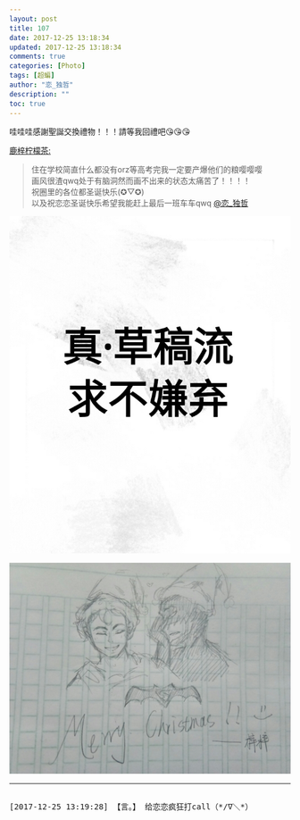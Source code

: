 ```yaml
---
layout: post
title: 107
date: 2017-12-25 13:18:34
updated: 2017-12-25 13:18:34
comments: true
categories: [Photo]
tags: [超蝙]
author: "恋_独哲"
description: ""
toc: true
---
```


<p dir="ltr"  >哇哇哇感謝聖誕交換禮物！！！請等我回禮吧😘😘😘</p> 
<p reblogfrom="reblogfrom"  ><a target="_blank" href="http://luzisirou.lofter.com/post/1cd7ab89_11e8e6d5"  >鹿梓柠檬茶:</a></p> 
<blockquote> 
 <p dir="ltr"  >住在学校简直什么都没有orz等高考完我一定要产爆他们的粮嘤嘤嘤<br />画风很渣qwq处于有脑洞然而画不出来的状态太痛苦了！！！！<br />祝圈里的各位都圣诞快乐(✪▽✪)<br />以及祝恋恋圣诞快乐希望我能赶上最后一班车车qwq <a target="_blank" loftermentionblogid="491097680" href="http://www.lofter.com/mentionredirect.do?blogId=491097680"  >@恋_独哲</a></p> 
</blockquote>

![](https://raw.githubusercontent.com/alicewish/maple50821/master/img_NHQrQW5nNHlQRWJVL2lSb21Fcy9HTGw5OXgreHZQKzlWVnpaUTcvaVFQRE5paVFGRWxBQkZ3PT0.jpg)

![](https://raw.githubusercontent.com/alicewish/maple50821/master/img_NHQrQW5nNHlQRWJVL2lSb21Fcy9HQUd5VjdQRHdtWFNBSjhLR2dGQnZMcGhEVW94TCtaeU1nPT0.jpg)

---

<pre>

[2017-12-25 13:19:28] 【言。】 给恋恋疯狂打call（*/∇＼*）

</pre>